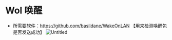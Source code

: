 # Wol 唤醒
- 所需要软件：https://github.com/basildane/WakeOnLAN 【用来检测唤醒包是否发送成功】
  ![Untitled](https://s3-us-west-2.amazonaws.com/secure.notion-static.com/66e5ecbf-65e7-4e3c-b827-973b27ee9bb7/Untitled.png)
